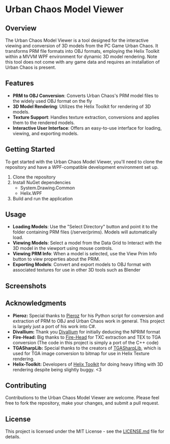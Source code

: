 # Urban Chaos Model Viewer

## Overview
The Urban Chaos Model Viewer is a tool designed for the interactive viewing and conversion of 3D models from the PC Game Urban Chaos. It transforms PRM file formats into OBJ formats, employing the Helix Toolkit within a MVVM WPF environment for dynamic 3D model rendering. Note this tool does not come with any game data and requires an installation of Urban Chaos is present.

## Features
- **PRM to OBJ Conversion**: Converts Urban Chaos's PRM model files to the widely used OBJ format on the fly
- **3D Model Rendering**: Utilizes the Helix Toolkit for rendering of 3D models.
- **Texture Support**: Handles texture extraction, conversions and applies them to the rendered models.
- **Interactive User Interface**: Offers an easy-to-use interface for loading, viewing, and exporting models.

## Getting Started
To get started with the Urban Chaos Model Viewer, you'll need to clone the repository and have a WPF-compatible development environment set up.

1. Clone the repository
2. Install NuGet dependencies
   * System.Drawing.Common
   * Helix.WPF
3. Build and run the application

## Usage
- **Loading Models**: Use the "Select Directory" button and point it to the folder containing PRM files (/server/prims). Models will automatically load.
- **Viewing Models**: Select a model from the Data Grid to Interact with the 3D model in the viewport using mouse controls.
- **Viewing PRM Info**: When a model is selected, use the View Prim Info button to view properties about the PRIM.
- **Exporting Models**: Convert and export models to OBJ format with associated textures for use in other 3D tools such as Blender

## Screenshots


## Acknowledgments
- **Pieroz:** Special thanks to [Pieroz](https://github.com/Pieroz) for his Python script for conversion and extraction of PRM to OBJ and Urban Chaos work in general. This project is largely just a port of his work into C#.
- **Divallium:**  Thank you [Divallium](https://code.vonc.fr/?a=60) for initially deducing the NPRIM format
- **Fire-Head:** Big thanks to [Fire-Head](https://github.com/Fire-head) for TXC extraction and TEX to TGA conversion (The code in this project is simply a port of the C++ code)
- **TGASharpLib:** Special thanks to the creators of [TGASharpLib](https://github.com/ALEXGREENALEX/TGASharpLib), which is used for TGA image conversion to bitmap for use in Helix Texture rendering.
- **Helix-Toolkit:** Developers of [Helix Toolkit](https://github.com/helix-toolkit/helix-toolkit) for doing heavy lifting with 3D rendering despite being slightly buggy. <3

## Contributing
Contributions to the Urban Chaos Model Viewer are welcome. Please feel free to fork the repository, make your changes, and submit a pull request.

## License
This project is licensed under the MIT License - see the [LICENSE.md](LICENSE.md) file for details.
